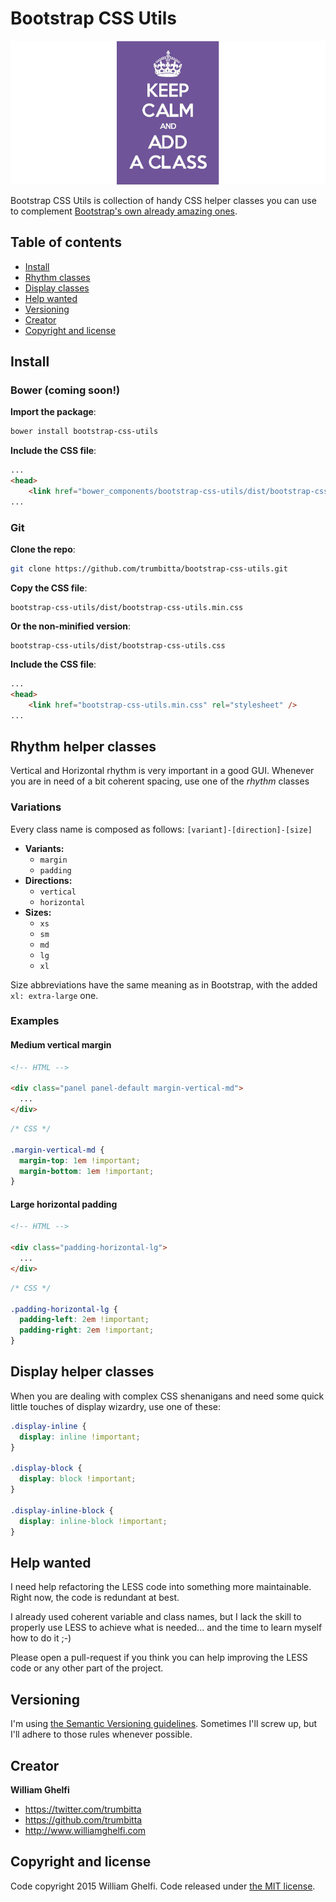 # Bootstrap CSS Utils

![Keep calm and add a class](keep-calm.png)

Bootstrap CSS Utils is collection of handy CSS helper classes you can use to complement [Bootstrap's own already amazing ones](http://getbootstrap.com/css/#helper-classes).

## Table of contents

* [Install](#install)
* [Rhythm classes](#rhythm-helper-classes)
* [Display classes](#display-helper-classes)
* [Help wanted](#help-wanted)
* [Versioning](#versioning)
* [Creator](#creator)
* [Copyright and license](#copyright-and-license)

## Install

### Bower (coming soon!)

**Import the package**:  
```bash
bower install bootstrap-css-utils
```

**Include the CSS file**:  
```HTML
...
<head>
    <link href="bower_components/bootstrap-css-utils/dist/bootstrap-css-utils.min.css" rel="stylesheet" />
...
```

### Git

**Clone the repo**:  
```bash
git clone https://github.com/trumbitta/bootstrap-css-utils.git
```

**Copy the CSS file**:  
```
bootstrap-css-utils/dist/bootstrap-css-utils.min.css
```

**Or the non-minified version**:  
```
bootstrap-css-utils/dist/bootstrap-css-utils.css
```

**Include the CSS file**:  
```HTML
...
<head>
    <link href="bootstrap-css-utils.min.css" rel="stylesheet" />
...
```

## Rhythm helper classes

Vertical and Horizontal rhythm is very important in a good GUI. Whenever you are in need of a bit coherent spacing, use one of the *rhythm* classes

### Variations

Every class name is composed as follows: `[variant]-[direction]-[size]`

* **Variants:**
  * `margin`
  * `padding`
* **Directions:**
  * `vertical`
  * `horizontal`
* **Sizes:**
  * `xs`
  * `sm`
  * `md`
  * `lg`
  * `xl`

Size abbreviations have the same meaning as in Bootstrap, with the added `xl: extra-large` one.

### Examples

#### Medium vertical margin

```HTML
<!-- HTML -->

<div class="panel panel-default margin-vertical-md">
  ...
</div>
```

```CSS
/* CSS */

.margin-vertical-md {
  margin-top: 1em !important;
  margin-bottom: 1em !important;
}
```

#### Large horizontal padding

```HTML
<!-- HTML -->

<div class="padding-horizontal-lg">
  ...
</div>
```

```CSS
/* CSS */

.padding-horizontal-lg {
  padding-left: 2em !important;
  padding-right: 2em !important;
}
```

## Display helper classes

When you are dealing with complex CSS shenanigans and need some quick little touches of display wizardry, use one of these:

```CSS
.display-inline {
  display: inline !important;
}

.display-block {
  display: block !important;
}

.display-inline-block {
  display: inline-block !important;
}
```

## Help wanted

I need help refactoring the LESS code into something more maintainable.  
Right now, the code is redundant at best.

I already used coherent variable and class names, but I lack the skill to properly use LESS to achieve what is needed... and the time to learn myself how to do it ;-)

Please open a pull-request if you think you can help improving the LESS code or any other part of the project.

## Versioning

I'm using [the Semantic Versioning guidelines](http://semver.org/). Sometimes I'll screw up, but I'll adhere to those rules whenever possible.

## Creator

**William Ghelfi**

* <https://twitter.com/trumbitta>
* <https://github.com/trumbitta>
* <http://www.williamghelfi.com>

## Copyright and license

Code copyright 2015 William Ghelfi. Code released under [the MIT license](https://github.com/trumbitta/bootstrap-css-utils/blob/master/LICENSE).

